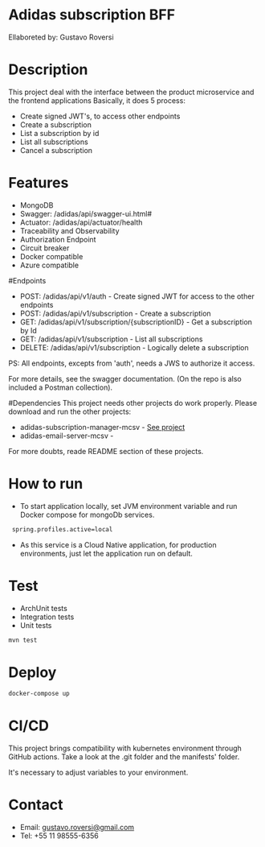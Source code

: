 # Adidas subscription BFF
Ellaboreted by: Gustavo Roversi

# Description
This project deal with the interface between the product microservice and the frontend applications
Basically, it does 5 process:
- Create signed JWT's, to access other endpoints
- Create a subscription
- List a subscription by id
- List all subscriptions
- Cancel a subscription

# Features
- MongoDB
- Swagger: <Environment DNS>/adidas/api/swagger-ui.html#
- Actuator: <Environment DNS>/adidas/api/actuator/health
- Traceability and Observability
- Authorization Endpoint
- Circuit breaker
- Docker compatible
- Azure compatible

#Endpoints
- POST: <Environment DNS>/adidas/api/v1/auth - Create signed JWT for access to the other endpoints
- POST: <Environment DNS>/adidas/api/v1/subscription - Create a subscription
- GET:  <Environment DNS>/adidas/api/v1/subscription/{subscriptionID} - Get a subscription by Id
- GET:  <Environment DNS>/adidas/api/v1/subscription - List all subscriptions
- DELETE: <Environment DNS>/adidas/api/v1/subscription - Logically delete a subscription

PS: All endpoints, excepts from 'auth', needs a JWS to authorize it access. 

For more details, see the swagger documentation. (On the repo is also included a Postman collection).

#Dependencies
This project needs other projects do work properly. Please download and run the other projects:
- adidas-subscription-manager-mcsv - [See project](https://github.com/groversi/adidas-subscription-manager-mcsv)
- adidas-email-server-mcsv - 

For more doubts, reade README section of these projects.

# How to run
- To start application locally, set JVM environment variable and run Docker compose for mongoDb services.
```bash
 spring.profiles.active=local 
 ``` 
- As this service is a Cloud Native application, for production environments, just let the application run on default.

# Test
- ArchUnit tests
- Integration tests
- Unit tests

```bash
mvn test
```

# Deploy
```bash
docker-compose up
```

# CI/CD
This project brings compatibility with kubernetes environment through GitHub actions.
Take a look at the .git folder and the manifests' folder.

It's necessary to adjust variables to your environment.

# Contact
- Email: gustavo.roversi@gmail.com
- Tel: +55 11 98555-6356


